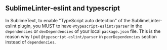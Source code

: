 ## SublimeLinter-eslint and typescript
In SublimeText, to enable "TypeScript auto detection" of the SublimeLinter-eslint plugin, you MUST to have `@typescript-eslint/parser` in the `dependencies` or `devDependencies` of your local `package.json` file.
This is the reason why I put `@typescript-eslint/parser` in `peerDependencies` section instead of `dependencies`.
